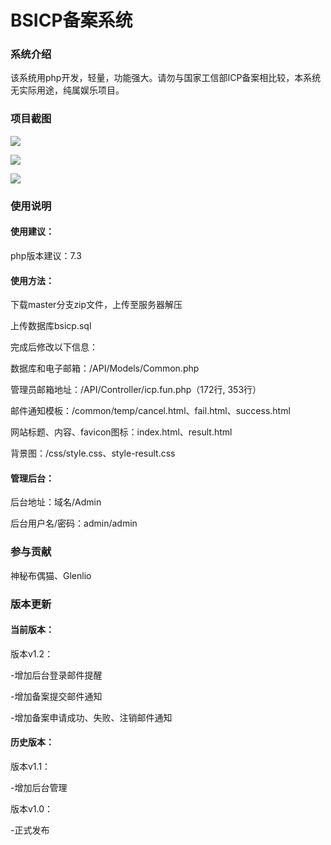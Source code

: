 # BSICP备案系统

### 系统介绍
该系统用php开发，轻量，功能强大。请勿与国家工信部ICP备案相比较，本系统无实际用途，纯属娱乐项目。

### 项目截图

![](https://dd-static.jd.com/ddimg/jfs/t1/205895/31/11684/1190478/616c136dEb111777b/d31cd9587331980a.png)

![](https://dd-static.jd.com/ddimg/jfs/t1/205966/33/11640/1248145/616c13a3Eb0e12366/205e57c0147d0e87.png)

![](https://dd-static.jd.com/ddimg/jfs/t1/216925/7/752/1403517/616c13f9E45cae3a3/cf54d3958efde93a.png)

### 使用说明

#### 使用建议：

php版本建议：7.3

#### 使用方法：

下载master分支zip文件，上传至服务器解压

上传数据库bsicp.sql

完成后修改以下信息：

数据库和电子邮箱：/API/Models/Common.php

管理员邮箱地址：/API/Controller/icp.fun.php（172行, 353行）

邮件通知模板：/common/temp/cancel.html、fail.html、success.html

网站标题、内容、favicon图标：index.html、result.html

背景图：/css/style.css、style-result.css

#### 管理后台：

后台地址：域名/Admin

后台用户名/密码：admin/admin

### 参与贡献

神秘布偶猫、Glenlio

### 版本更新

#### 当前版本：

版本v1.2：

-增加后台登录邮件提醒

-增加备案提交邮件通知

-增加备案申请成功、失败、注销邮件通知

#### 历史版本：

版本v1.1：

-增加后台管理

版本v1.0：

-正式发布

